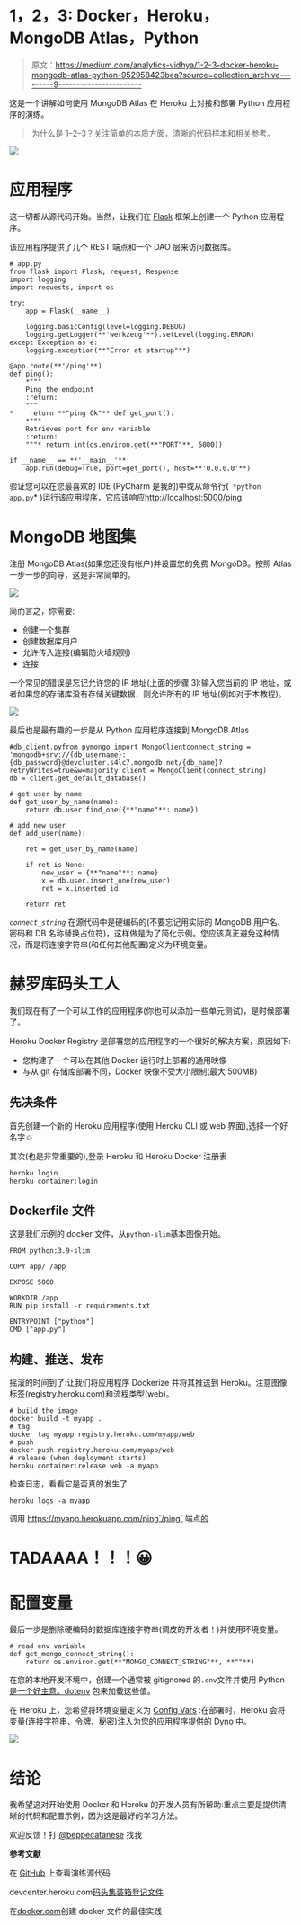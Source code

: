 # 1，2，3: Docker，Heroku，MongoDB Atlas，Python

> 原文：<https://medium.com/analytics-vidhya/1-2-3-docker-heroku-mongodb-atlas-python-952958423bea?source=collection_archive---------9----------------------->

这是一个讲解如何使用 MongoDB Atlas 在 Heroku 上对接和部署 Python 应用程序的演练。

> 为什么是 1–2–3？关注简单的本质方面，清晰的代码样本和相关参考。

![](img/ba22ede9509e18c90aee85612d709741.png)

# 应用程序

这一切都从源代码开始。当然，让我们在 [Flask](https://flask.palletsprojects.com/en/1.1.x/) 框架上创建一个 Python 应用程序。

该应用程序提供了几个 REST 端点和一个 DAO 层来访问数据库。

```
# app.py 
from flask import Flask, request, Response
import logging
import requests, import os

try:
    app = Flask(__name__)

    logging.basicConfig(level=logging.DEBUG)
    logging.getLogger(**'werkzeug'**).setLevel(logging.ERROR)
except Exception as e:
    logging.exception(**"Error at startup"**)

@app.route(**'/ping'**)
def ping():
    *"""
    Ping the endpoint
    :return:
    """
*    return **"ping Ok"** def get_port():
    *"""
    Retrieves port for env variable
    :return:
    """* return int(os.environ.get(**"PORT"**, 5000))

if __name__ == **'__main__'**:
    app.run(debug=True, port=get_port(), host=**'0.0.0.0'**)
```

验证您可以在您最喜欢的 IDE (PyCharm 是我的)中或从命令行(` *python app.py`* )运行该应用程序，它应该响应[http://localhost:5000/ping](http://localhost:5000/ping)

# MongoDB 地图集

注册 MongoDB Atlas(如果您还没有帐户)并设置您的免费 MongoDB。按照 Atlas 一步一步的向导，这是非常简单的。

![](img/b2ac001c6ed2adbf16d3296feb6ee01b.png)

简而言之，你需要:

*   创建一个集群
*   创建数据库用户
*   允许传入连接(编辑防火墙规则)
*   连接

一个常见的错误是忘记允许您的 IP 地址(上面的步骤 3):输入您当前的 IP 地址，或者如果您的存储库没有存储关键数据，则允许所有的 IP 地址(例如对于本教程)。

![](img/8da05b648cd6aca5c52f4a4a3b5dcfc9.png)

最后也是最有趣的一步是从 Python 应用程序连接到 MongoDB Atlas

```
#db_client.pyfrom pymongo import MongoClientconnect_string = 'mongodb+srv://{db_username}:{db_password}@devcluster.s4lc7.mongodb.net/{db_name}?retryWrites=true&w=majority'client = MongoClient(connect_string)
db = client.get_default_database()

# get user by name
def get_user_by_name(name):
    return db.user.find_one({**"name"**: name})

# add new user
def add_user(name):

    ret = get_user_by_name(name)

    if ret is None:
        new_user = {**"name"**: name}
        x = db.user.insert_one(new_user)
        ret = x.inserted_id

    return ret
```

*`connect_string`* 在源代码中是硬编码的(不要忘记用实际的 MongoDB 用户名、密码和 DB 名称替换占位符)，这样做是为了简化示例。您应该真正避免这种情况，而是将连接字符串(和任何其他配置)定义为环境变量。

# 赫罗库码头工人

我们现在有了一个可以工作的应用程序(你也可以添加一些单元测试)，是时候部署了。

Heroku Docker Registry 是部署您的应用程序的一个很好的解决方案，原因如下:

*   您构建了一个可以在其他 Docker 运行时上部署的通用映像
*   与从 git 存储库部署不同，Docker 映像不受大小限制(最大 500MB)

## 先决条件

首先创建一个新的 Heroku 应用程序(使用 Heroku CLI 或 web 界面),选择一个好名字☺️

其次(也是非常重要的),登录 Heroku 和 Heroku Docker 注册表

```
heroku login
heroku container:login
```

## Dockerfile 文件

这是我们示例的 docker 文件，从`python-slim`基本图像开始。

```
FROM python:3.9-slim

COPY app/ /app

EXPOSE 5000

WORKDIR /app
RUN pip install -r requirements.txt

ENTRYPOINT ["python"]
CMD ["app.py"]
```

## 构建、推送、发布

摇滚的时间到了:让我们将应用程序 Dockerize 并将其推送到 Heroku。注意图像标签(registry.heroku.com)和流程类型(web)。

```
# build the image
docker build -t myapp .
# tag
docker tag myapp registry.heroku.com/myapp/web
# push
docker push registry.heroku.com/myapp/web
# release (when deployment starts)
heroku container:release web -a myapp
```

检查日志，看看它是否真的发生了

```
heroku logs -a myapp
```

调用 https://myapp.herokuapp.com/ping`/ping` 端点[的](https://dockerherokumongotutorial.herokuapp.com/ping)

# **TADAAAA！！！**😀

# 配置变量

最后一步是删除硬编码的数据库连接字符串(调皮的开发者！)并使用环境变量。

```
# read env variable
def get_mongo_connect_string():
    return os.environ.get(**"MONGO_CONNECT_STRING"**, **""**)
```

在您的本地开发环境中，创建一个通常被 gitignored 的`.env`文件并使用 Python [是一个好主意。dotenv](https://pypi.org/project/python-dotenv/) 包来加载这些值。

在 Heroku 上，您希望将环境变量定义为 [Config Vars](https://devcenter.heroku.com/articles/config-vars) :在部署时，Heroku 会将变量(连接字符串、令牌、秘密)注入为您的应用程序提供的 Dyno 中。

![](img/e72422be78a64c9959832b5f01f27b96.png)

# 结论

我希望这对开始使用 Docker 和 Heroku 的开发人员有所帮助:重点主要是提供清晰的代码和配置示例，因为这是最好的学习方法。

欢迎反馈！打 [@beppecatanese](https://twitter.com/beppecatanese) 找我

**参考文献**

在 [GitHub](https://github.com/gcatanese/1-2-3-Heroku-Docker-Python-MongoDB) 上查看演练源代码

devcenter.heroku.com[码头集装箱登记文件](https://devcenter.heroku.com/articles/container-registry-and-runtime)

在[docker.com](https://docs.docker.com/develop/develop-images/dockerfile_best-practices/)创建 docker 文件的最佳实践